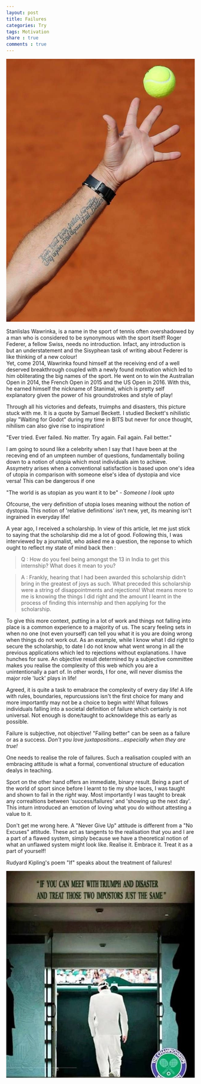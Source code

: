 ```yaml
---
layout: post
title: Failures
categories: Try
tags: Motivation
share : true
comments : true
---
```


![](/images/wawrinka.jpg)


Stanlislas Wawrinka, is a name in the sport of tennis often overshadowed by a man who is considered to be synonymous with the sport itself! Roger Federer, a fellow Swiss, needs no introduction. Infact, any introduction is but an understatement and the Sisyphean task of writing about Federer is like thinking of a new colour!  
Yet, come 2014, Wawrinka found himself at the receiving end of a well deserved breakthrough coupled with a newly found motivation which led to him obliterating the big names of the sport. He went on to win the Australian Open in 2014, the French Open in 2015 and the US Open in 2016. With this, he earned himself the nickname of Stanimal, which is pretty self explanatory given the power of his groundstrokes and style of play! 

Through all his victories and defeats, truimphs and disasters, this picture stuck with me. It is a quote by Samuel Beckett. I studied Beckett's nihilistic play "Waiting for Godot" during my time in BITS but never for once thought, nihilism can also give rise to inspiration! 

"Ever tried. Ever failed. No matter. Try again. Fail again. Fail better."

I am going to sound like a celebrity when I say that I have been at the receving end of an umpteen number of questions, fundamentally boiling down to a notion of utopia which most individuals aim to achieve. Assymetry arises when a conventional satisfaction is based upon one's idea of utopia in comparison with someone else's idea of dystopia and vice versa! This can be dangerous if one 

"The world is as utopian as you want it to be" - *Someone I look upto*

Ofcourse, the very definition of utopia loses meaning without the notion of dystopia. This notion of 'relative definitions' isn't new, yet, its meaning isn't ingrained in everyday life!   

A year ago, I received a scholarship. In view of this article, let me just stick to saying that the scholarship did me a lot of good. Following this, I was interviewed by a journalist, who asked me a question, the reponse to which ought to reflect my state of mind back then : 

> Q : How do you feel being amongst the 13 in India to get this internship? What does it mean to you?

> A : Frankly, hearing that I had been awarded this scholarship didn’t bring in the greatest of joys as such. What preceded this scholarship were a string of disappointments and rejections! What means more to me is knowing the things I did right and the amount I learnt in the process of finding this internship and then applying for the scholarship.

To give this more context, putting in a lot of work and things not falling into place is a common experience to a majority of us. The scary feeling sets in when no one (not even yourself) can tell you what it is you are doing wrong when things do not work out. As an example, while I know what I did right to secure the scholarship, to date I do not know what went wrong in all the previous applications which led to rejections without explanations. I have hunches for sure. An objective result determined by a subjective committee makes you realise the complexity of this web which you are a unintentionally a part of. In other words, I for one, will never dismiss the major role 'luck' plays in life! 

Agreed, it is quite a task to emabrace the complexity of every day life! A life with rules, boundaries, repurcussions isn't the first choice for many and more importantly may not be a choice to begin with! What follows individuals falling into a societal definition of failure which certainly is not universal. Not enough is done/taught to acknowldege this as early as possible.

Failure is subjective, not objective! "Failing better" can be seen as a failure or as a success. *Don't you love juxtapositions...especially when they are true!*

One needs to realise the role of failures. Such a realisation coupled with an embracing attitude is what a formal, conventional structure of education dealys in teaching. 

Sport on the other hand offers an immediate, binary result. Being a part of the world of sport since before I learnt to tie my shoe laces, I was taught and shown to fail in the *right* way. Most importantly I was taught to break any correaltions between 'success/failures' and 'showing up the next day'. This inturn introduced an emotion of loving what you do without attesting a value to it.

Don't get me wrong here. A "Never Give Up" attitude is different from a "No Excuses" attitude. These act as tangents to the realisation that you and I are a part of a flawed system, simply because we have a theoretical notion of what an unflawed system might look like. Realise it. Embrace it. Treat it as a part of yourself!

Rudyard Kipling's poem "If" speaks about the treatment of failures! 

![](/images/truimph-disaster.jpg)

